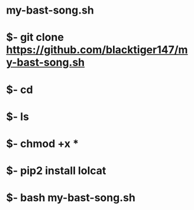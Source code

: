 # my-bast-song.sh

# $- git clone https://github.com/blacktiger147/my-bast-song.sh
# $- cd
# $- ls
# $- chmod +x *
# $- pip2 install lolcat
# $- bash my-bast-song.sh
